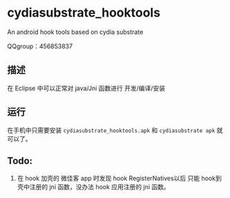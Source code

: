 # cydiasubstrate_hooktools
An android hook tools based on cydia substrate

QQgroup：456853837

## 描述
在 Eclipse 中可以正常对 java/Jni 函数进行 开发/编译/安装

## 运行
在手机中只需要安装 `cydiasubstrate_hooktools.apk` 和 `cydiasubstrate apk` 就可以了。

## Todo:

1. 在 hook 加壳的 微佳客 app 时发现 hook RegisterNatives以后 只能 hook到壳中注册的 jni 函数，没办法 hook 应用注册的 jni 函数。
